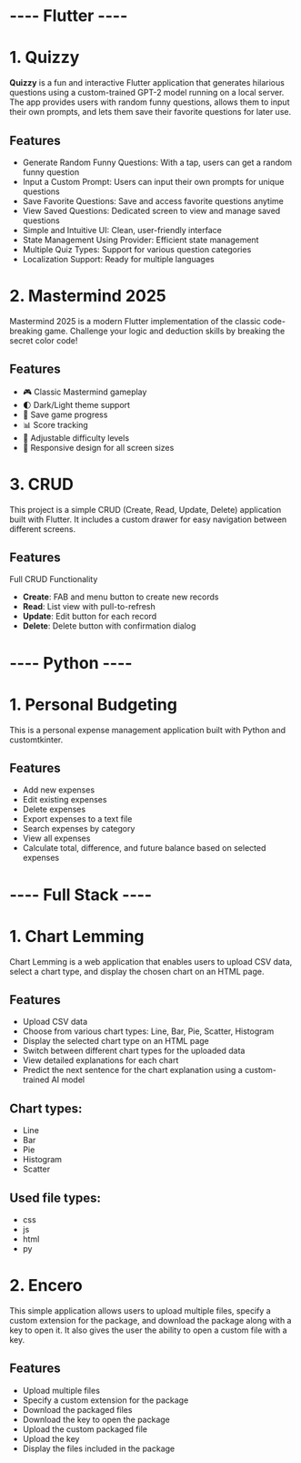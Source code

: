 # ---- Flutter ----

# 1. Quizzy
**Quizzy** is a fun and interactive Flutter application that generates hilarious questions using a custom-trained GPT-2 model running on a local server. The app provides users with random funny questions, allows them to input their own prompts, and lets them save their favorite questions for later use.

## Features
  - Generate Random Funny Questions: With a tap, users can get a random funny question
  - Input a Custom Prompt: Users can input their own prompts for unique questions
  - Save Favorite Questions: Save and access favorite questions anytime
  - View Saved Questions: Dedicated screen to view and manage saved questions
  - Simple and Intuitive UI: Clean, user-friendly interface
  - State Management Using Provider: Efficient state management
  - Multiple Quiz Types: Support for various question categories
  - Localization Support: Ready for multiple languages

# 2. Mastermind 2025
Mastermind 2025 is a modern Flutter implementation of the classic code-breaking game. Challenge your logic and deduction skills by breaking the secret color code!

## Features

- 🎮 Classic Mastermind gameplay
- 🌓 Dark/Light theme support
- 💾 Save game progress
- 📊 Score tracking
- 🔧 Adjustable difficulty levels
- 📱 Responsive design for all screen sizes

# 3. CRUD
This project is a simple CRUD (Create, Read, Update, Delete) application built with Flutter. It includes a custom drawer for easy navigation between different screens.
## Features
Full CRUD Functionality

- **Create**: FAB and menu button to create new records
- **Read**: List view with pull-to-refresh
- **Update**: Edit button for each record
- **Delete**: Delete button with confirmation dialog
# ---- Python ----

# 1. Personal Budgeting
This is a personal expense management application built with Python and customtkinter.

## Features
- Add new expenses
- Edit existing expenses
- Delete expenses
- Export expenses to a text file
- Search expenses by category
- View all expenses
- Calculate total, difference, and future balance based on selected expenses

# ---- Full Stack ----
# 1. Chart Lemming
Chart Lemming is a web application that enables users to upload CSV data, select a chart type, and display the chosen chart on an HTML page. 

## Features

- Upload CSV data
- Choose from various chart types: Line, Bar, Pie, Scatter, Histogram
- Display the selected chart type on an HTML page
- Switch between different chart types for the uploaded data
- View detailed explanations for each chart
- Predict the next sentence for the chart explanation using a custom-trained AI model

## Chart types:
  - Line
  - Bar
  - Pie
  - Histogram
  - Scatter

## Used file types:
  - css
  - js
  - html
  - py

# 2. Encero
This simple application allows users to upload multiple files, specify a custom extension for the package, and download the package along with a key to open it. It also gives the user the ability to open a custom file with a key.

## Features
  - Upload multiple files
  - Specify a custom extension for the package
  - Download the packaged files
  - Download the key to open the package
  - Upload the custom packaged file
  - Upload the key
  - Display the files included in the package
